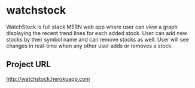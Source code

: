 # watchstock
WatchStock is full stack MERN web app where user can view a graph displaying the recent trend lines for each added stock. User can add new stocks by their symbol name and can remove stocks as well. User will see changes in real-time when any other user adds or removes a stock.

## Project URL
http://watchstock.herokuapp.com
